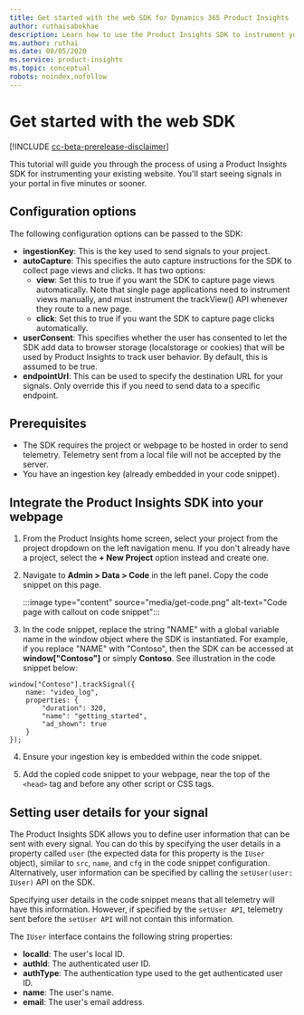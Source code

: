 ```yaml
---
title: Get started with the web SDK for Dynamics 365 Product Insights
author: ruthaisabokhae
description: Learn how to use the Product Insights SDK to instrument your website.
ms.author: ruthai
ms.date: 08/05/2020
ms.service: product-insights
ms.topic: conceptual
robots: noindex,nofollow
---
```


# Get started with the web SDK

[!INCLUDE [cc-beta-prerelease-disclaimer]( ../includes/cc-beta-prerelease-disclaimer.md)]

This tutorial will guide you through the process of using a Product Insights SDK for instrumenting your existing website. You'll start seeing signals in your portal in five minutes or sooner.

## Configuration options

The following configuration options can be passed to the SDK:

- **ingestionKey**: This is the key used to send signals to your project.
-	**autoCapture**: This specifies the auto capture instructions for the SDK to collect page views and clicks. It has two options:
    - **view**: Set this to true if you want the SDK to capture page views automatically. Note that single page applications need to instrument views manually, and must instrument the trackView() API whenever they route to a new page.
    - **click**: Set this to true if you want the SDK to capture page clicks automatically.
-	**userConsent**: This specifies whether the user has consented to let the SDK add data to browser storage (localstorage or cookies) that will be used by Product Insights to track user behavior. By default, this is assumed to be true.
-	**endpointUrl**: This can be used to specify the destination URL for your signals. Only override this if you need to send data to a specific endpoint.

## Prerequisites

* The SDK requires the project or webpage to be hosted in order to send telemetry. Telemetry sent from a local file will not be accepted by the server.
* You have an ingestion key (already embedded in your code snippet).

## Integrate the Product Insights SDK into your webpage

1. From the Product Insights home screen, select your project from the project dropdown on the left navigation menu. If you don't already have a project, select the **+ New Project** option instead and create one.

2. Navigate to **Admin > Data > Code** in the left panel. Copy the code snippet on this page.

   :::image type="content" source="media/get-code.png" alt-text="Code page with callout on code snippet":::

3. In the code snippet, replace the string "NAME" with a global variable name in the window object where the SDK is instantiated. For example, if you replace "NAME" with "Contoso", then the SDK can be accessed at **window["Contoso"]** or simply **Contoso**. See illustration in the code snippet below:

```
window["Contoso"].trackSignal({
    name: "video_log",
    properties: {
        "duration": 320,
        "name": "getting_started",
        "ad_shown": true
    }
});
```

4. Ensure your ingestion key is embedded within the code snippet.

5. Add the copied code snippet to your webpage, near the top of the `<head>` tag and before any other script or CSS tags.

## Setting user details for your signal

The Product Insights SDK allows you to define user information that can be sent with every signal. You can do this by specifying the user details in a property called `user` (the expected data for this property is the `IUser` object), similar to `src`, `name`, and `cfg` in the code snippet configuration. Alternatively, user information can be specified by calling the `setUser(user: IUser)` API on the SDK.

Specifying user details in the code snippet means that all telemetry will have this information. However, if specified by the `setUser API`, telemetry sent before the `setUser API` will not contain this information.

The `IUser` interface contains the following string properties:

- **localId**: The user's local ID.
- **authId**: The authenticated user ID.
- **authType**: The authentication type used to the get authenticated user ID.
- **name**: The user's name.
- **email**: The user's email address.
